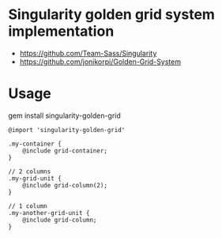 Singularity golden grid system implementation
=============================================

 * https://github.com/Team-Sass/Singularity
 * https://github.com/jonikorpi/Golden-Grid-System


Usage
=====

gem install singularity-golden-grid

```
@import 'singularity-golden-grid'

.my-container {
    @include grid-container;
}

// 2 columns
.my-grid-unit {
    @include grid-column(2);
}

// 1 column
.my-another-grid-unit {
    @include grid-column;
}

```

